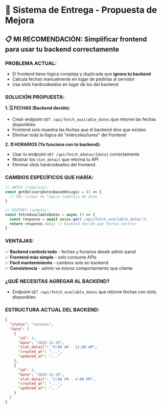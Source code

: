 # 🚚 Sistema de Entrega - Propuesta de Mejora

## 📋 **MI RECOMENDACIÓN: Simplificar frontend para usar tu backend correctamente**

### **PROBLEMA ACTUAL:**
- El frontend tiene lógica compleja y duplicada que **ignora tu backend**
- Calcula fechas manualmente en lugar de pedirlas al servidor
- Usa slots hardcodeados en lugar de los del backend

### **SOLUCIÓN PROPUESTA:**

**1. 🗓️ FECHAS (Backend decide):**
- Crear endpoint `GET /api/fetch_available_dates` que retorne las fechas disponibles
- Frontend solo muestra las fechas que el backend dice que existen
- Eliminar toda la lógica de "miércoles/lunes" del frontend

**2. ⏰ HORARIOS (Ya funciona con tu backend):**
- Usar tu endpoint `GET /api/fetch_ddates/{date}` correctamente
- Mostrar los `slot_detail` que retorna tu API
- Eliminar slots hardcodeados del frontend

### **CAMBIOS ESPECÍFICOS QUE HARÍA:**

```javascript
// ANTES (complejo):
const getDeliveryDatesBasedOnLogic = () => {
  // 50+ líneas de lógica compleja de días
}

// DESPUÉS (simple):
const fetchAvailableDates = async () => {
  const response = await axios.get('/api/fetch_available_dates');
  return response.data; // Backend decide qué fechas mostrar
}
```

### **VENTAJAS:**
✅ **Backend controla todo** - fechas y horarios desde admin panel  
✅ **Frontend más simple** - solo consume APIs  
✅ **Fácil mantenimiento** - cambios solo en backend  
✅ **Consistencia** - admin ve mismo comportamiento que cliente  

### **¿QUÉ NECESITAS AGREGAR AL BACKEND?**
- Endpoint `GET /api/fetch_available_dates` que retorne fechas con slots disponibles

### **ESTRUCTURA ACTUAL DEL BACKEND:**
```json
{
  "status": "success",
  "data": [
    {
      "id": 1,
      "date": "2025-12-25",
      "slot_detail": "9:00 AM - 11:00 AM",
      "created_at": "...",
      "updated_at": "..."
    },
    {
      "id": 2,
      "date": "2025-12-25", 
      "slot_detail": "2:00 PM - 4:00 PM",
      "created_at": "...",
      "updated_at": "..."
    }
  ]
}
```